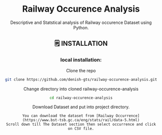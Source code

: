 <div align='center'>
    <h1><b>Railway Occurence Analysis</b></h1>
    <p>Descriptive and Statstical analysis of Railway occurence Dataset using Python.</p>


## 🗒️ **INSTALLATION**

### local installation:

Clone the repo

```bash
git clone https://github.com/denish-gts/railway-occurence-analysis.git
```

Change directory into cloned railway-occurence-analysis

```bash
cd railway-occurence-analysis
```

Download Dataset and put into project directory. 
```
You can download the dataset from [Railway Occurrence](https://www.bst-tsb.gc.ca/eng/stats/rail/data-5.html)
Scroll down till The Dataset section then select occurrence and click on CSV file.
```
